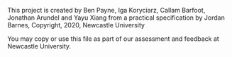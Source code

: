This project is created by Ben Payne, Iga Koryciarz, Callam Barfoot, Jonathan Arundel and Yayu Xiang from a practical
specification by Jordan Barnes, Copyright, 2020, Newcastle University

You may copy or use this file as part of our assessment and feedback at Newcastle University.